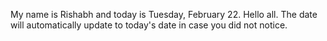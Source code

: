 My name is Rishabh and today is Tuesday, February 22. Hello all. The date will automatically update to today's date in case you did not notice.
